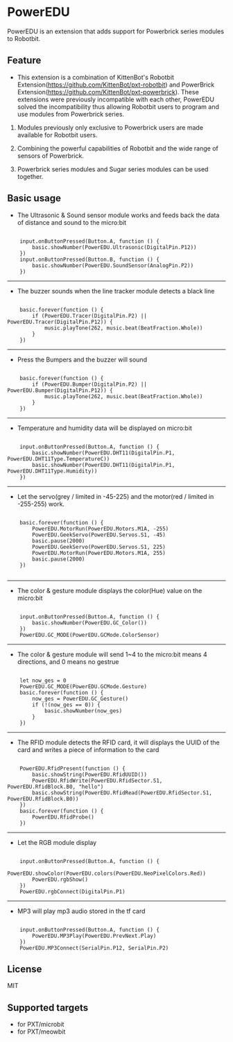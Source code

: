 # PowerEDU

PowerEDU is an extension that adds support for Powerbrick series modules to Robotbit.

## Feature

* This extension is a combination of KittenBot's Robotbit Extension(https://github.com/KittenBot/pxt-robotbit) and PowerBrick Extension(https://github.com/KittenBot/pxt-powerbrick). These extensions were previously incompatible with each other, PowerEDU solved the incompatibility thus allowing Robotbit users to program and use modules from Powerbrick series.

1. Modules previously only exclusive to Powerbrick users are made available for Robotbit users.

2. Combining the powerful capabilities of Robotbit and the wide range of sensors of Powerbrick.

3. Powerbrick series modules and Sugar series modules can be used together.


## Basic usage
* The Ultrasonic & Sound sensor module works and feeds back the data of distance and sound to the micro:bit

```blocks

    input.onButtonPressed(Button.A, function () {
        basic.showNumber(PowerEDU.Ultrasonic(DigitalPin.P12))
    })
    input.onButtonPressed(Button.B, function () {
        basic.showNumber(PowerEDU.SoundSensor(AnalogPin.P2))
    })

```

---

* The buzzer sounds when the line tracker module detects a black line

```blocks

    basic.forever(function () {
        if (PowerEDU.Tracer(DigitalPin.P2) || PowerEDU.Tracer(DigitalPin.P12)) {
            music.playTone(262, music.beat(BeatFraction.Whole))
        }
    })

```

---

* Press the Bumpers and the buzzer will sound

```blocks

    basic.forever(function () {
        if (PowerEDU.Bumper(DigitalPin.P2) || PowerEDU.Bumper(DigitalPin.P12)) {
            music.playTone(262, music.beat(BeatFraction.Whole))
        }
    })

```

---

* Temperature and humidity data will be displayed on micro:bit

```blocks

    input.onButtonPressed(Button.A, function () {
        basic.showNumber(PowerEDU.DHT11(DigitalPin.P1, PowerEDU.DHT11Type.TemperatureC))
        basic.showNumber(PowerEDU.DHT11(DigitalPin.P1, PowerEDU.DHT11Type.Humidity))
    })

```

---

* Let the servo(grey / limited in -45-225) and the motor(red / limited in -255-255) work.

```blocks

    basic.forever(function () {
        PowerEDU.MotorRun(PowerEDU.Motors.M1A, -255)
        PowerEDU.GeekServo(PowerEDU.Servos.S1, -45)
        basic.pause(2000)
        PowerEDU.GeekServo(PowerEDU.Servos.S1, 225)
        PowerEDU.MotorRun(PowerEDU.Motors.M1A, 255)
        basic.pause(2000)
    })
    
```

---

* The color & gesture module displays the color(Hue) value on the micro:bit

```blocks

    input.onButtonPressed(Button.A, function () {
        basic.showNumber(PowerEDU.GC_Color())
    })
    PowerEDU.GC_MODE(PowerEDU.GCMode.ColorSensor)

```

---

* The color & gesture module will send 1~4 to the micro:bit means 4 directions, and 0 means no gestrue

```blocks

    let now_ges = 0
    PowerEDU.GC_MODE(PowerEDU.GCMode.Gesture)
    basic.forever(function () {
        now_ges = PowerEDU.GC_Gesture()
        if (!(now_ges == 0)) {
            basic.showNumber(now_ges)
        }
    })

```

---

* The RFID module detects the RFID card, it will displays the UUID of the card and writes a piece of information to the card

```blocks

    PowerEDU.RfidPresent(function () {
        basic.showString(PowerEDU.RfidUUID())
        PowerEDU.RfidWrite(PowerEDU.RfidSector.S1, PowerEDU.RfidBlock.B0, "hello")
        basic.showString(PowerEDU.RfidRead(PowerEDU.RfidSector.S1, PowerEDU.RfidBlock.B0))
    })
    basic.forever(function () {
        PowerEDU.RfidProbe()
    })

```

---

* Let the RGB module display

```blocks

    input.onButtonPressed(Button.A, function () {
        PowerEDU.showColor(PowerEDU.colors(PowerEDU.NeoPixelColors.Red))
        PowerEDU.rgbShow()
    })
    PowerEDU.rgbConnect(DigitalPin.P1)

```

---

* MP3 will play mp3 audio stored in the tf card

```blocks

    input.onButtonPressed(Button.A, function () {
        PowerEDU.MP3Play(PowerEDU.PrevNext.Play)
    })
    PowerEDU.MP3Connect(SerialPin.P12, SerialPin.P2)

```


## License

MIT

## Supported targets

* for PXT/microbit
* for PXT/meowbit